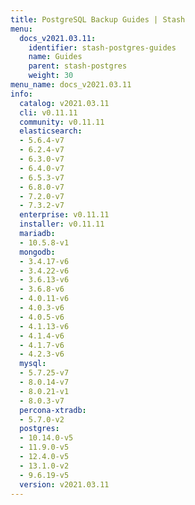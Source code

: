 ```yaml
---
title: PostgreSQL Backup Guides | Stash
menu:
  docs_v2021.03.11:
    identifier: stash-postgres-guides
    name: Guides
    parent: stash-postgres
    weight: 30
menu_name: docs_v2021.03.11
info:
  catalog: v2021.03.11
  cli: v0.11.11
  community: v0.11.11
  elasticsearch:
  - 5.6.4-v7
  - 6.2.4-v7
  - 6.3.0-v7
  - 6.4.0-v7
  - 6.5.3-v7
  - 6.8.0-v7
  - 7.2.0-v7
  - 7.3.2-v7
  enterprise: v0.11.11
  installer: v0.11.11
  mariadb:
  - 10.5.8-v1
  mongodb:
  - 3.4.17-v6
  - 3.4.22-v6
  - 3.6.13-v6
  - 3.6.8-v6
  - 4.0.11-v6
  - 4.0.3-v6
  - 4.0.5-v6
  - 4.1.13-v6
  - 4.1.4-v6
  - 4.1.7-v6
  - 4.2.3-v6
  mysql:
  - 5.7.25-v7
  - 8.0.14-v7
  - 8.0.21-v1
  - 8.0.3-v7
  percona-xtradb:
  - 5.7.0-v2
  postgres:
  - 10.14.0-v5
  - 11.9.0-v5
  - 12.4.0-v5
  - 13.1.0-v2
  - 9.6.19-v5
  version: v2021.03.11
---
```


